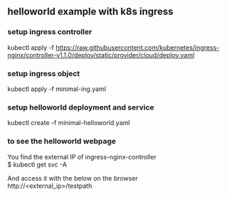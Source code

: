 ## helloworld example with k8s ingress
### setup ingress controller
kubectl apply -f https://raw.githubusercontent.com/kubernetes/ingress-nginx/controller-v1.1.0/deploy/static/provider/cloud/deploy.yaml
### setup ingress object
kubectl apply -f minimal-ing.yaml
### setup helloworld deployment and service
kubectl create -f minimal-helloworld.yaml

### to see the helloworld webpage
You find the external IP of ingress-nginx-controller  
$ kubectl get svc -A
  
And access it with the below on the browser  
http://<external_ip>/testpath